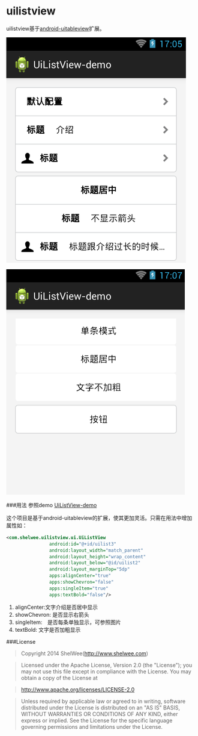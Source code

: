 uilistview
==========

uilistview基于[android-uitableview](https://github.com/thiagolocatelli/android-uitableview)扩展。

![](https://github.com/shelwee/ImageStorage/raw/master/UiListView/uilistview-demo1.png)

![](https://github.com/shelwee/ImageStorage/raw/master/UiListView/uilistview-demo2.png)

###用法
参照demo [UiListView-demo](https://github.com/shelwee/uilistview/tree/master/UiListView-demo)

这个项目是基于android-uitableview的扩展，使其更加灵活。只需在用法中增加属性如：
```xml
<com.shelwee.uilistview.ui.UiListView
		        android:id="@+id/uilist3"
		        android:layout_width="match_parent"
		        android:layout_height="wrap_content"
		        android:layout_below="@id/uilist2"
		        android:layout_marginTop="5dp"
		        apps:alignCenter="true"
		        apps:showChevron="false"
		        apps:singleItem="true"
		        apps:textBold="false"/>
```

1. alignCenter:文字介绍是否居中显示
2. showChevron: 是否显示右箭头
3. singleItem:　是否每条单独显示，可参照图片
4. textBold: 文字是否加粗显示

###License
>Copyright 2014 ShelWee(http://www.shelwee.com)

>Licensed under the Apache License, Version 2.0 (the "License");
>you may not use this file except in compliance with the License.
>You may obtain a copy of the License at

>    http://www.apache.org/licenses/LICENSE-2.0

>Unless required by applicable law or agreed to in writing, software
>distributed under the License is distributed on an "AS IS" BASIS,
>WITHOUT WARRANTIES OR CONDITIONS OF ANY KIND, either express or implied.
>See the License for the specific language governing permissions and
>limitations under the License.

